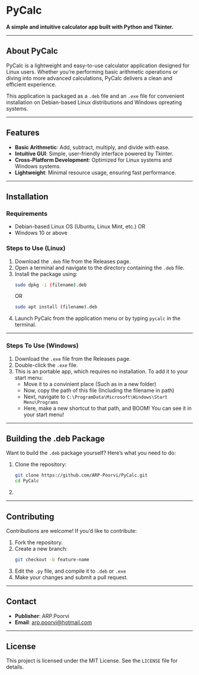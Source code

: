
# PyCalc
**A simple and intuitive calculator app built with Python and Tkinter.**

---

## About PyCalc
PyCalc is a lightweight and easy-to-use calculator application designed for Linux users. Whether you’re performing basic arithmetic operations or diving into more advanced calculations, PyCalc delivers a clean and efficient experience.

This application is packaged as a `.deb` file and an `.exe` file for convenient installation on Debian-based Linux distributions and Windows opreating systems.

---

## Features
- **Basic Arithmetic**: Add, subtract, multiply, and divide with ease.  
- **Intuitive GUI**: Simple, user-friendly interface powered by Tkinter.  
- **Cross-Platform Development**: Optimized for Linux systems and Windows systems.  
- **Lightweight**: Minimal resource usage, ensuring fast performance.

---

## Installation

### Requirements
- Debian-based Linux OS (Ubuntu, Linux Mint, etc.)
OR
- Windows 10 or above

### Steps to Use (Linux)
1. Download the `.deb` file from the Releases page.  
2. Open a terminal and navigate to the directory containing the `.deb` file.  
3. Install the package using:
   ```bash
   sudo dpkg -i (filename).deb
   ```
   OR
   ```bash
   sudo apt install (filename).deb
5. Launch PyCalc from the application menu or by typing `pycalc` in the terminal.

---

### Steps To Use (Windows)
1. Download the `.exe` file from the Releases page.
2. Double-click the `.exe` file.
3. This is an portable app, which requires no installation. To add it to your start menu:
   -  Move it to a convinient place (Such as in a new folder)
   -  Now, copy the path of this file (Including the filename in path)
   -  Next, navigate to `C:\ProgramData\Microsoft\Windows\Start Menu\Programs`
   -  Here, make a new shortcut to that path, and BOOM! You can see it in your start menu!

---

## Building the .deb Package
Want to build the `.deb` package yourself? Here’s what you need to do:  

1. Clone the repository:
   ```bash
   git clone https://github.com/ARP-Poorvi/PyCalc.git
   cd PyCalc
   ```
2. 
---

## Contributing
Contributions are welcome! If you’d like to contribute:  
1. Fork the repository.  
2. Create a new branch:
   ```bash
   git checkout -b feature-name
   ```
3. Edit the `.py` file, and compile it to `.deb` or `.exe`
4. Make your changes and submit a pull request.

---

## Contact
- **Publisher**: ARP.Poorvi  
- **Email**: [arp.poorvi@hotmail.com](mailto:arp.poorvi@hotmail.com)

---

## License
This project is licensed under the MIT License. See the `LICENSE` file for details.

